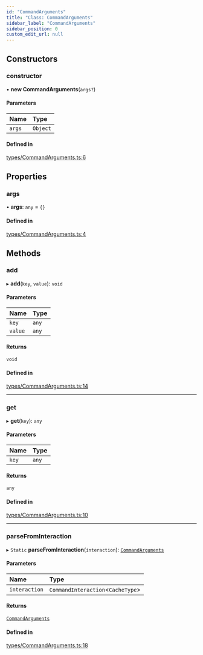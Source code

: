 ```yaml
---
id: "CommandArguments"
title: "Class: CommandArguments"
sidebar_label: "CommandArguments"
sidebar_position: 0
custom_edit_url: null
---
```


## Constructors

### constructor

• **new CommandArguments**(`args?`)

#### Parameters

| Name | Type |
| :------ | :------ |
| `args` | `Object` |

#### Defined in

[types/CommandArguments.ts:6](https://github.com/ZumitoTeam/zumito-framework/blob/3f6ac2b/src/types/CommandArguments.ts#L6)

## Properties

### args

• **args**: `any` = `{}`

#### Defined in

[types/CommandArguments.ts:4](https://github.com/ZumitoTeam/zumito-framework/blob/3f6ac2b/src/types/CommandArguments.ts#L4)

## Methods

### add

▸ **add**(`key`, `value`): `void`

#### Parameters

| Name | Type |
| :------ | :------ |
| `key` | `any` |
| `value` | `any` |

#### Returns

`void`

#### Defined in

[types/CommandArguments.ts:14](https://github.com/ZumitoTeam/zumito-framework/blob/3f6ac2b/src/types/CommandArguments.ts#L14)

___

### get

▸ **get**(`key`): `any`

#### Parameters

| Name | Type |
| :------ | :------ |
| `key` | `any` |

#### Returns

`any`

#### Defined in

[types/CommandArguments.ts:10](https://github.com/ZumitoTeam/zumito-framework/blob/3f6ac2b/src/types/CommandArguments.ts#L10)

___

### parseFromInteraction

▸ `Static` **parseFromInteraction**(`interaction`): [`CommandArguments`](CommandArguments.md)

#### Parameters

| Name | Type |
| :------ | :------ |
| `interaction` | `CommandInteraction`<`CacheType`\> |

#### Returns

[`CommandArguments`](CommandArguments.md)

#### Defined in

[types/CommandArguments.ts:18](https://github.com/ZumitoTeam/zumito-framework/blob/3f6ac2b/src/types/CommandArguments.ts#L18)
